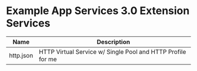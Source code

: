 Example App Services 3.0 Extension Services
===========================================

| Name      | Description                                          |
|-----------|------------------------------------------------------|
| http.json | HTTP Virtual Service w/ Single Pool and HTTP Profile for me |
